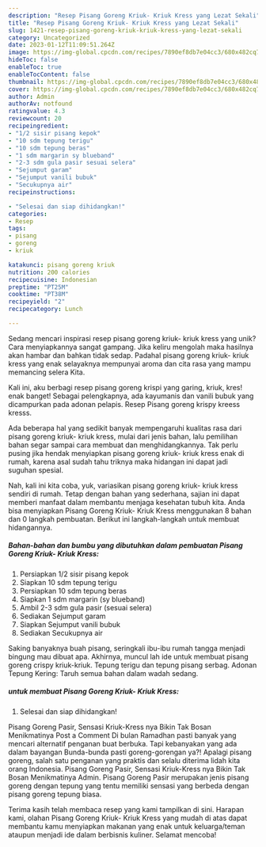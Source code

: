 ```yaml
---
description: "Resep Pisang Goreng Kriuk- Kriuk Kress yang Lezat Sekali"
title: "Resep Pisang Goreng Kriuk- Kriuk Kress yang Lezat Sekali"
slug: 1421-resep-pisang-goreng-kriuk-kriuk-kress-yang-lezat-sekali
category: Uncategorized
date: 2023-01-12T11:09:51.264Z
image: https://img-global.cpcdn.com/recipes/7890ef8db7e04cc3/680x482cq70/pisang-goreng-kriuk-kriuk-kress-foto-resep-utama.jpg
hideToc: false
enableToc: true
enableTocContent: false
thumbnail: https://img-global.cpcdn.com/recipes/7890ef8db7e04cc3/680x482cq70/pisang-goreng-kriuk-kriuk-kress-foto-resep-utama.jpg
cover: https://img-global.cpcdn.com/recipes/7890ef8db7e04cc3/680x482cq70/pisang-goreng-kriuk-kriuk-kress-foto-resep-utama.jpg
author: Admin
authorAv: notfound
ratingvalue: 4.3
reviewcount: 20
recipeingredient:
- "1/2 sisir pisang kepok"
- "10 sdm tepung terigu"
- "10 sdm tepung beras"
- "1 sdm margarin sy blueband"
- "2-3 sdm gula pasir sesuai selera"
- "Sejumput garam"
- "Sejumput vanili bubuk"
- "Secukupnya air"
recipeinstructions:

- "Selesai dan siap dihidangkan!"
categories:
- Resep
tags:
- pisang
- goreng
- kriuk

katakunci: pisang goreng kriuk 
nutrition: 200 calories
recipecuisine: Indonesian
preptime: "PT25M"
cooktime: "PT38M"
recipeyield: "2"
recipecategory: Lunch

---
```





Sedang mencari inspirasi resep pisang goreng kriuk- kriuk kress yang unik? Cara menyiapkannya sangat gampang. Jika keliru mengolah maka hasilnya akan hambar dan bahkan tidak sedap. Padahal pisang goreng kriuk- kriuk kress yang enak selayaknya mempunyai aroma dan cita rasa yang mampu memancing selera Kita.





Kali ini, aku berbagi resep pisang goreng krispi yang garing, kriuk, kres! enak banget! Sebagai pelengkapnya, ada kayumanis dan vanili bubuk yang dicampurkan pada adonan pelapis. Resep Pisang goreng krispy kreess kresss.

Ada beberapa hal yang sedikit banyak mempengaruhi kualitas rasa dari pisang goreng kriuk- kriuk kress, mulai dari jenis bahan, lalu pemilihan bahan segar sampai cara membuat dan menghidangkannya. Tak perlu pusing jika hendak menyiapkan pisang goreng kriuk- kriuk kress enak di rumah, karena asal sudah tahu triknya maka hidangan ini dapat jadi suguhan spesial.






Nah, kali ini kita coba, yuk, variasikan pisang goreng kriuk- kriuk kress sendiri di rumah. Tetap dengan bahan yang sederhana, sajian ini dapat memberi manfaat dalam membantu menjaga kesehatan tubuh kita. Anda bisa menyiapkan Pisang Goreng Kriuk- Kriuk Kress menggunakan 8 bahan dan 0 langkah pembuatan. Berikut ini langkah-langkah untuk membuat hidangannya.

<!--inarticleads1-->

##### Bahan-bahan dan bumbu yang dibutuhkan dalam pembuatan Pisang Goreng Kriuk- Kriuk Kress:

1. Persiapkan 1/2 sisir pisang kepok
1. Siapkan 10 sdm tepung terigu
1. Persiapkan 10 sdm tepung beras
1. Siapkan 1 sdm margarin (sy blueband)
1. Ambil 2-3 sdm gula pasir (sesuai selera)
1. Sediakan Sejumput garam
1. Siapkan Sejumput vanili bubuk
1. Sediakan Secukupnya air


Saking banyaknya buah pisang, seringkali ibu-ibu rumah tangga menjadi bingung mau dibuat apa. Akhirnya, muncul lah ide untuk membuat pisang goreng crispy kriuk-kriuk. Tepung terigu dan tepung pisang serbag. Adonan Tepung Kering: Taruh semua bahan dalam wadah sedang. 

<!--inarticleads2-->

#####  untuk membuat Pisang Goreng Kriuk- Kriuk Kress:


1. Selesai dan siap dihidangkan!

Pisang Goreng Pasir, Sensasi Kriuk-Kress nya Bikin Tak Bosan Menikmatinya Post a Comment Di bulan Ramadhan pasti banyak yang mencari alternatif penganan buat berbuka. Tapi kebanyakan yang ada dalam bayangan Bunda-bunda pasti goreng-gorengan ya?! Apalagi pisang goreng, salah satu penganan yang praktis dan selalu diterima lidah kita orang Indonesia. Pisang Goreng Pasir, Sensasi Kriuk-Kress nya Bikin Tak Bosan Menikmatinya Admin. Pisang Goreng Pasir merupakan jenis pisang goreng dengan tepung yang tentu memiliki sensasi yang berbeda dengan pisang goreng tepung biasa. 

Terima kasih telah membaca resep yang kami tampilkan di sini. Harapan kami, olahan Pisang Goreng Kriuk- Kriuk Kress yang mudah di atas dapat membantu kamu menyiapkan makanan yang enak untuk keluarga/teman ataupun menjadi ide dalam berbisnis kuliner. Selamat mencoba!
